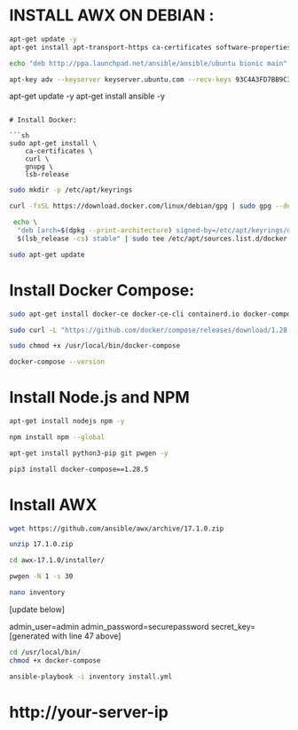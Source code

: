 # INSTALL AWX ON DEBIAN :

```sh
apt-get update -y
apt-get install apt-transport-https ca-certificates software-properties-common unzip gnupg2 curl git -y
```

```sh
echo "deb http://ppa.launchpad.net/ansible/ansible/ubuntu bionic main" | tee /etc/apt/sources.list.d/ansible.list
```

```sh
apt-key adv --keyserver keyserver.ubuntu.com --recv-keys 93C4A3FD7BB9C367
```

apt-get update -y
apt-get install ansible -y
```

# Install Docker:

```sh
sudo apt-get install \
    ca-certificates \
    curl \
    gnupg \
    lsb-release
```

```sh
sudo mkdir -p /etc/apt/keyrings
```

```sh
curl -fsSL https://download.docker.com/linux/debian/gpg | sudo gpg --dearmor -o /etc/apt/keyrings/docker.gpg
```

```sh
 echo \
  "deb [arch=$(dpkg --print-architecture) signed-by=/etc/apt/keyrings/docker.gpg] https://download.docker.com/linux/debian \
  $(lsb_release -cs) stable" | sudo tee /etc/apt/sources.list.d/docker.list > /dev/null
```

```sh
sudo apt-get update
```

# Install Docker Compose:


```sh
sudo apt-get install docker-ce docker-ce-cli containerd.io docker-compose-plugin
```

```sh
sudo curl -L "https://github.com/docker/compose/releases/download/1.28.5/docker-compose-$(uname -s)-$(uname -m)" -o /usr/local/bin/docker-compose
```

```sh
sudo chmod +x /usr/local/bin/docker-compose
```

```sh
docker-compose --version
```

# Install Node.js and NPM

```sh
apt-get install nodejs npm -y
```

```sh
npm install npm --global
```

```sh
apt-get install python3-pip git pwgen -y
```

```sh
pip3 install docker-compose==1.28.5
```

# Install AWX

```sh
wget https://github.com/ansible/awx/archive/17.1.0.zip
```

```sh
unzip 17.1.0.zip
```

```sh
cd awx-17.1.0/installer/
```

```sh
pwgen -N 1 -s 30
```

```sh
nano inventory
```
[update below]

admin_user=admin
admin_password=securepassword
secret_key=[generated with line 47 above]

```sh
cd /usr/local/bin/
chmod +x docker-compose
```

```sh
ansible-playbook -i inventory install.yml
```

# http://your-server-ip
